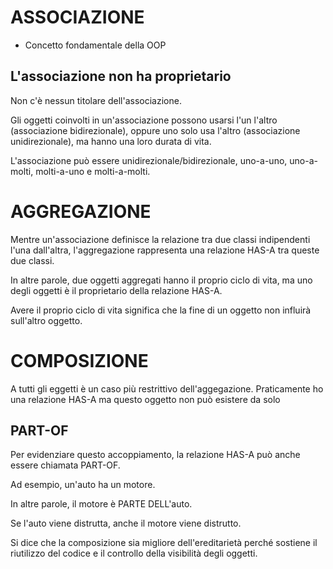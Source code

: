 # ASSOCIAZIONE
- Concetto fondamentale della OOP

## L'associazione non ha proprietario

Non c'è nessun titolare dell'associazione. 

Gli oggetti coinvolti in un'associazione possono usarsi l'un l'altro (associazione bidirezionale), oppure uno solo usa l'altro (associazione unidirezionale), ma hanno una loro durata di vita. 

L'associazione può essere unidirezionale/bidirezionale, uno-a-uno, uno-a-molti, molti-a-uno e molti-a-molti.


# AGGREGAZIONE
Mentre un'associazione definisce la relazione tra due classi indipendenti l'una dall'altra, l'aggregazione rappresenta una relazione HAS-A tra queste due classi. 

In altre parole, due oggetti aggregati hanno il proprio ciclo di vita, ma uno degli oggetti è il proprietario della relazione HAS-A. 

Avere il proprio ciclo di vita significa che la fine di un oggetto non influirà sull'altro oggetto.


# COMPOSIZIONE
A tutti gli eggetti è un caso più restrittivo dell'aggegazione.
Praticamente ho una relazione HAS-A ma questo oggetto non può esistere da solo

## PART-OF

Per evidenziare questo accoppiamento, la relazione HAS-A può anche essere chiamata PART-OF. 

Ad esempio, un'auto ha un motore. 

In altre parole, il motore è PARTE DELL'auto. 

Se l'auto viene distrutta, anche il motore viene distrutto. 

Si dice che la composizione sia migliore dell'ereditarietà perché sostiene il riutilizzo del codice e il controllo della visibilità degli oggetti.


